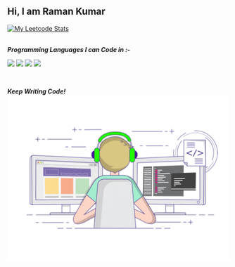 ## Hi, I am Raman Kumar


<!-- Leetcode stats using API -->
<a href="https://leetcode.com/ramankumar1/" target="_blank">![My Leetcode Stats](https://leetcode-stats.vercel.app/api?username=ramankumar1&theme=Light)</a>
<br><br>

***Programming Languages I can Code in :-***
<p>
<img src="https://cdn.jsdelivr.net/npm/programming-languages-logos/src/python/python.png" height="100">
<img src="https://cdn.jsdelivr.net/npm/programming-languages-logos/src/cpp/cpp.png" height="100">
<img src="https://cdn.jsdelivr.net/npm/programming-languages-logos/src/java/java.png" height="100">
<img src="https://cdn.jsdelivr.net/npm/programming-languages-logos/src/javascript/javascript.png" height="100">
</p>
<br>

***Keep Writing Code!***
<br>
<img src="/resources/coder.gif">
